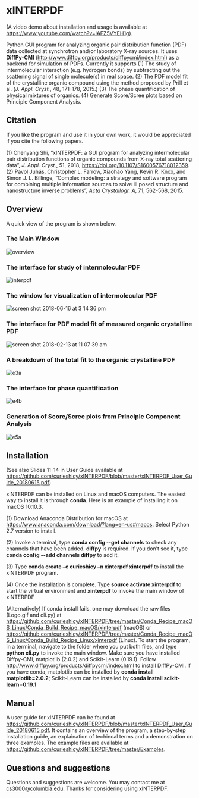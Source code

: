 # xINTERPDF 

(A video demo about installation and usage is available at https://www.youtube.com/watch?v=lAFZ5VYEH1g).

Python GUI program for analyzing organic pair distribution function (PDF) data collected at synchrotron and/or laboratory X-ray sources. It uses <b>DiffPy-CMI</b> (http://www.diffpy.org/products/diffpycmi/index.html) as a backend for simulation of PDFs. Currently it supports (1) The study of intermolecular interaction (e.g. hydrogen bonds) by subtracting out the scattering signal of single molecule(s) in real space. (2) The PDF model fit of the crystalline organic compound using the method proposed by Prill et al. (<i>J. Appl. Cryst.</i>, 48, 171-178, 2015.) (3) The phase quantification of physical mixtures of organics. (4) Generate Score/Scree plots based on Principle Component Analysis. 

## Citation

If you like the program and use it in your own work, it would be appreciated if you cite the following papers.

(1) Chenyang Shi, “xINTERPDF: a GUI program for analyzing intermolecular pair distribution functions of organic compounds from X-ray total scattering data”, <i>J. Appl. Cryst.</i>, 51, 2018, https://doi.org/10.1107/S1600576718012359.
<br>
(2) Pavol Juhás, Christopher L. Farrow, Xiaohao Yang, Kevin R. Knox, and Simon J. L. Billinge, “Complex modeling: a strategy and software program for combining multiple information sources to solve ill posed structure and nanostructure inverse problems”, <i>Acta Crystallogr. A</i>, 71, 562-568, 2015. 

## Overview
A quick view of the program is shown below.
### The Main Window

![overview](https://user-images.githubusercontent.com/8492535/41437338-bbb61878-6fe9-11e8-9dca-3556858c97ed.png)

### The interface for study of intermolecular PDF

![interpdf](https://user-images.githubusercontent.com/8492535/35756647-b06a457c-0831-11e8-82b4-7d6ef6c39178.png)

### The window for visualization of intermolecular PDF 

![screen shot 2018-06-16 at 3 14 36 pm](https://user-images.githubusercontent.com/8492535/41502096-15a816f8-7178-11e8-9ea3-3e4843fbed82.png)

### The interface for PDF model fit of measured organic crystalline PDF

![screen shot 2018-02-13 at 11 07 39 am](https://user-images.githubusercontent.com/8492535/36172498-afd203dc-10cb-11e8-8514-1654050e5d32.png)

### A breakdown of the total fit to the organic crystalline PDF

![e3a](https://user-images.githubusercontent.com/8492535/41437344-be14db18-6fe9-11e8-9df0-4793eda34031.png)

### The interface for phase quantification

![e4b](https://user-images.githubusercontent.com/8492535/41437457-2132cd0e-6fea-11e8-9e44-0400aa0f72bd.png)

### Generation of Score/Scree plots from Principle Component Analysis

![e5a](https://user-images.githubusercontent.com/8492535/41437348-c10cd4d8-6fe9-11e8-8261-2f6fbd832a6c.png)

## Installation

(See also Slides 11-14 in User Guide available at https://github.com/curieshicy/xINTERPDF/blob/master/xINTERPDF_User_Guide_20180615.pdf)

xINTERPDF can be installed on Linux and macOS computers. The easiest way to install it is through <b>conda</b>. Here is an example of installing it on macOS 10.10.3. 

(1) Download Anaconda Distribution for macOS at https://www.anaconda.com/download/?lang=en-us#macos. Select Python 2.7 version to install.

(2) Invoke a terminal, type <b>conda config --get channels</b> to check any channels that have been added. <b>diffpy</b> is required. If you don’t see it, type <b>conda config --add channels diffpy</b> to add it.  

(3) Type <b>conda create –c curieshicy –n xinterpdf xinterpdf</b> to install the xINTERPDF program.

(4) Once the installation is complete. Type <b>source activate xinterpdf</b> to start the virtual environment and <b>xinterpdf</b> to invoke the main window of xINTERPDF

(Alternatively) If conda install fails, one may download the raw files (Logo.gif and cli.py) at https://github.com/curieshicy/xINTERPDF/tree/master/Conda_Recipe_macOS_Linux/Conda_Build_Recipe_macOS/xinterpdf (macOS) or https://github.com/curieshicy/xINTERPDF/tree/master/Conda_Recipe_macOS_Linux/Conda_Build_Recipe_Linux/xinterpdf (Linux). To start the program, in a terminal, navigate to the folder where you put both files, and type <b>python cli.py</b> to invoke the main window. Make sure you have installed Diffpy-CMI, matplotlib (2.0.2) and Scikit-Learn (0.19.1). Follow http://www.diffpy.org/products/diffpycmi/index.html to install DiffPy-CMI. If you have conda, matplotlib can be installed by <b>conda install matplotlib=2.0.2</b>; Scikit-Learn can be installed by <b>conda install scikit-learn=0.19.1</b>  

## Manual

A user guide for xINTERPDF can be found at https://github.com/curieshicy/xINTERPDF/blob/master/xINTERPDF_User_Guide_20180615.pdf. It contains an overview of the program, a step-by-step installation guide, an explaination of techincal terms and a demonstration on three examples. The example files are available at https://github.com/curieshicy/xINTERPDF/tree/master/Examples. 

## Questions and suggestions

Questions and suggestions are welcome. You may contact me at cs3000@columbia.edu. Thanks for considering using xINTERPDF.









